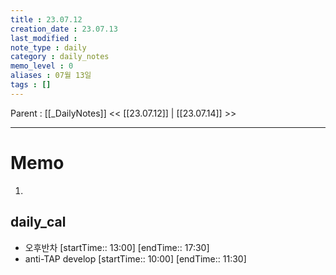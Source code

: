 ```yaml
---
title : 23.07.12
creation_date : 23.07.13
last_modified :
note_type : daily
category : daily_notes
memo_level : 0
aliases : 07월 13일
tags : []
---
```

Parent : [[_DailyNotes]]
<< [[23.07.12]] | [[23.07.14]] >>

---
# Memo

1.  

## daily_cal
-  오후반차 [startTime:: 13:00]  [endTime:: 17:30]
-  anti-TAP develop [startTime:: 10:00]  [endTime:: 11:30]

